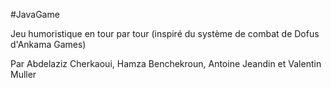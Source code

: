 #JavaGame

Jeu humoristique en tour par tour (inspiré du système de combat de Dofus d'Ankama Games)

Par Abdelaziz Cherkaoui, Hamza Benchekroun, Antoine Jeandin et Valentin Muller
